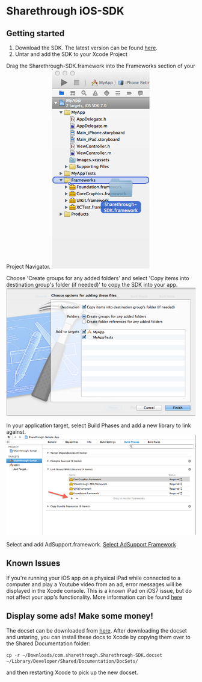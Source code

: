 # Sharethrough iOS-SDK #

## Getting started ##

1. Download the SDK. The latest version can be found [here][sdk].
1. Untar and add the SDK to your Xcode Project

Drag the Sharethrough-SDK.framework into the Frameworks section of your Project Navigator.
![Navigator Screenshot][nav-screenshot]

Choose 'Create groups for any added folders' and select 'Copy items into destination group's folder (if needed)' to copy the SDK into your app.
![Add framework Screenshot][copy-screenshot]

In your application target, select Build Phases and add a new library to link against.
![Link to new library screenshot][project_settings-screenshot]

Select and add AdSupport.framework.
[Select AdSupport Framework][add-framework-screenshot]

## Known Issues ##
If you're running your iOS app on a physical iPad while connected to a computer and play a Youtube video from an ad, error messages will be displayed in the Xcode console. This is a known iPad on iOS7 issue, but do not affect your app's functionality. More information can be found [here][stack-overflow]

## Display some ads! Make some money! ##
The docset can be downloaded from [here][docset].
After downloading the docset and untaring, you can install these docs to Xcode by copying them over to the Shared Documentation folder:

```
cp -r ~/Downloads/com.sharethrough.Sharethrough-SDK.docset ~/Library/Developer/Shared/Documentation/DocSets/
```

and then restarting Xcode to pick up the new docset.

[sdk]: http://s3.amazonaws.com/iOS-SDK/Sharethrough-SDK.framework.tar
[nav-screenshot]: documentation/getting_started/nav_screenshot.png
[copy-screenshot]: documentation/getting_started/copy_screenshot.png
[add-framework-screenshot]: documentation/getting_started/add_framework_screenshot.png
[project_settings-screenshot]: documentation/getting_started/project_settings_screenshot.png
[docset]: http://s3.amazonaws.com/iOS-SDK/com.sharethrough.Sharethrough-SDK.docset.tar
[stack-overflow]: http://stackoverflow.com/questions/19034954/ios7-uiwebview-youtube-video